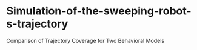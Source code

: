 # Simulation-of-the-sweeping-robot-s-trajectory
Comparison of Trajectory Coverage for Two Behavioral Models
